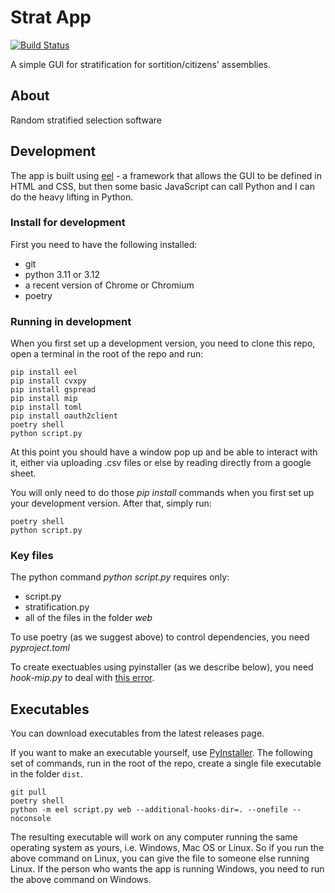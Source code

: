 Strat App
=========

[![Build Status](https://travis-ci.com/sortitionfoundation/stratification-app.svg?branch=master)](https://travis-ci.com/sortitionfoundation/stratification-app)

A simple GUI for stratification for sortition/citizens' assemblies.

About
-----

Random stratified selection software

Development
-----------

The app is built using [eel](https://github.com/ChrisKnott/Eel) - a framework that allows the GUI to be defined in HTML and CSS, but then some basic JavaScript can call Python and I can do the heavy lifting in Python.

### Install for development

First you need to have the following installed:

- git
- python 3.11 or 3.12
- a recent version of Chrome or Chromium
- poetry

### Running in development

When you first set up a development version, you need to clone this repo, open a terminal in the root of the repo and run:

```
pip install eel
pip install cvxpy
pip install gspread
pip install mip
pip install toml
pip install oauth2client
poetry shell
python script.py
```

At this point you should have a window pop up and be able to interact with it, either via uploading .csv files or else by reading directly from a google sheet. 

You will only need to do those *pip install* commands when you first set up your development version. After that, simply run:

```
poetry shell
python script.py
```

### Key files

The python command *python script.py* requires only:
 - script.py
 - stratification.py
 - all of the files in the folder *web*
 
 To use poetry (as we suggest above) to control dependencies, you need *pyproject.toml*
 
 To create exectuables using pyinstaller (as we describe below), you need *hook-mip.py* to deal with [this error](https://github.com/coin-or/python-mip/issues/198).
 
Executables
---------

You can download executables from the latest releases page.

If you want to make an executable yourself, use [PyInstaller](https://pyinstaller.readthedocs.io/en/stable/).  The following set of commands, run in the root of the repo, create a single file executable in the folder `dist`.

```
git pull
poetry shell
python -m eel script.py web --additional-hooks-dir=. --onefile --noconsole
```

The resulting executable will work on any computer running the same operating system as yours, i.e. Windows, Mac OS or Linux.  So if you run the above command on Linux, you can give the file to someone else running Linux. If the person who wants the app is running Windows, you need to run the above command on Windows.




